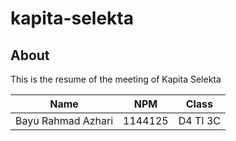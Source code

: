 # kapita-selekta
## About
This is the resume of the meeting of Kapita Selekta

Name | NPM | Class
--------- | --------- | ---------
Bayu Rahmad Azhari| 1144125| D4 TI 3C
